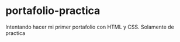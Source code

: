 # portafolio-practica

Intentando hacer mi primer portafolio con HTML y CSS. Solamente de practica 
